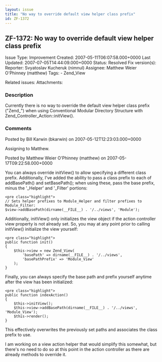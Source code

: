 ```yaml
---
layout: issue
title: "No way to override default view helper class prefix"
id: ZF-1372
---
```


ZF-1372: No way to override default view helper class prefix
------------------------------------------------------------

 Issue Type: Improvement Created: 2007-05-11T06:07:58.000+0000 Last Updated: 2007-07-05T14:44:09.000+0000 Status: Resolved Fix version(s): 
 Reporter:  Svyatoslav Kucheruk (nimnul)  Assignee:  Matthew Weier O'Phinney (matthew)  Tags: - Zend\_View
 
 Related issues: 
 Attachments: 
### Description

Currently there is no way to override the default view helper class prefix ("Zend\_") when using Conventional Modular Directory Structure with Zend\_Controller\_Action::initView().

 

 

### Comments

Posted by Bill Karwin (bkarwin) on 2007-05-12T12:23:03.000+0000

Assigning to Matthew.

 

 

Posted by Matthew Weier O'Phinney (matthew) on 2007-05-17T09:22:58.000+0000

You can always override initView() to allow specifying a different class prefix. Additionally, I've added the ability to pass a class prefix to each of addBasePath() and setBasePath(); when using these, pass the base prefix, minus the '\_Helper' and '\_Filter' portions:

 
    <pre class="highlight">
    // Sets helper prefixes to Module_Helper and filter prefixes to Module_Filter:
    $view->addBasePath(dirname(__FILE__) . '/../views', 'Module');


Additionally, initView() only initializes the view object if the action controller view property is not already set. So, you may at any point prior to calling initView() initialize the view yourself:

 
    <pre class="highlight">
    public function init()
    {
        $this->view = new Zend_View(
            'basePath' => dirname(__FILE__) . '/../views',
            'basePathPrefix' => 'Module_View'
        );
    }


Finally, you can always specify the base path and prefix yourself anytime after the view has been initialized:

 
    <pre class="highlight">
    public function indexAction()
    {
        $this->initView();
        $this->view->addBasePath(dirname(__FILE__) . '/../views', 'Module_View');
        $this->render();
    }


This effectively overwrites the previously set paths and associates the class prefix to use.

I am working on a view action helper that would simplify this somewhat, but there's no need to do so at this point in the action controller as there are already methods to override it.

 

 